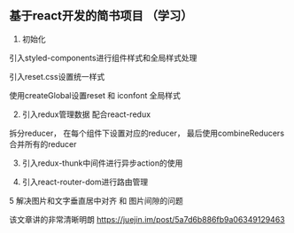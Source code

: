 ## 基于react开发的简书项目  （学习）

1. 初始化

引入styled-components进行组件样式和全局样式处理

引入reset.css设置统一样式

使用createGlobal设置reset 和 iconfont 全局样式

2. 引入redux管理数据  配合react-redux

拆分reducer， 在每个组件下设置对应的reducer， 最后使用combineReducers合并所有的reducer

3. 引入redux-thunk中间件进行异步action的使用

4. 引入react-router-dom进行路由管理

5 解决图片和文字垂直居中对齐 和 图片间隙的问题

该文章讲的非常清晰明朗 https://juejin.im/post/5a7d6b886fb9a06349129463